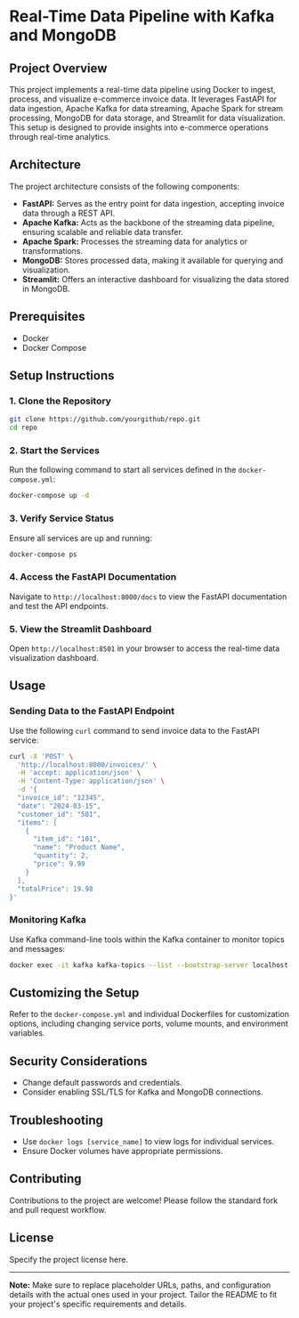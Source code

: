 # Real-Time Data Pipeline with Kafka and MongoDB

## Project Overview

This project implements a real-time data pipeline using Docker to ingest, process, and visualize e-commerce invoice data. It leverages FastAPI for data ingestion, Apache Kafka for data streaming, Apache Spark for stream processing, MongoDB for data storage, and Streamlit for data visualization. This setup is designed to provide insights into e-commerce operations through real-time analytics.

## Architecture

The project architecture consists of the following components:

- **FastAPI:** Serves as the entry point for data ingestion, accepting invoice data through a REST API.
- **Apache Kafka:** Acts as the backbone of the streaming data pipeline, ensuring scalable and reliable data transfer.
- **Apache Spark:** Processes the streaming data for analytics or transformations.
- **MongoDB:** Stores processed data, making it available for querying and visualization.
- **Streamlit:** Offers an interactive dashboard for visualizing the data stored in MongoDB.

## Prerequisites

- Docker
- Docker Compose

## Setup Instructions

### 1. Clone the Repository

```sh
git clone https://github.com/yourgithub/repo.git
cd repo
```

### 2. Start the Services

Run the following command to start all services defined in the `docker-compose.yml`:

```sh
docker-compose up -d
```

### 3. Verify Service Status

Ensure all services are up and running:

```sh
docker-compose ps
```

### 4. Access the FastAPI Documentation

Navigate to `http://localhost:8000/docs` to view the FastAPI documentation and test the API endpoints.

### 5. View the Streamlit Dashboard

Open `http://localhost:8501` in your browser to access the real-time data visualization dashboard.

## Usage

### Sending Data to the FastAPI Endpoint

Use the following `curl` command to send invoice data to the FastAPI service:

```sh
curl -X 'POST' \
  'http://localhost:8000/invoices/' \
  -H 'accept: application/json' \
  -H 'Content-Type: application/json' \
  -d '{
  "invoice_id": "12345",
  "date": "2024-03-15",
  "customer_id": "501",
  "items": [
    {
      "item_id": "101",
      "name": "Product Name",
      "quantity": 2,
      "price": 9.99
    }
  ],
  "totalPrice": 19.98
}'
```

### Monitoring Kafka

Use Kafka command-line tools within the Kafka container to monitor topics and messages:

```sh
docker exec -it kafka kafka-topics --list --bootstrap-server localhost:9092
```

## Customizing the Setup

Refer to the `docker-compose.yml` and individual Dockerfiles for customization options, including changing service ports, volume mounts, and environment variables.

## Security Considerations

- Change default passwords and credentials.
- Consider enabling SSL/TLS for Kafka and MongoDB connections.

## Troubleshooting

- Use `docker logs [service_name]` to view logs for individual services.
- Ensure Docker volumes have appropriate permissions.

## Contributing

Contributions to the project are welcome! Please follow the standard fork and pull request workflow.

## License

Specify the project license here.

---

**Note:** Make sure to replace placeholder URLs, paths, and configuration details with the actual ones used in your project. Tailor the README to fit your project's specific requirements and details.